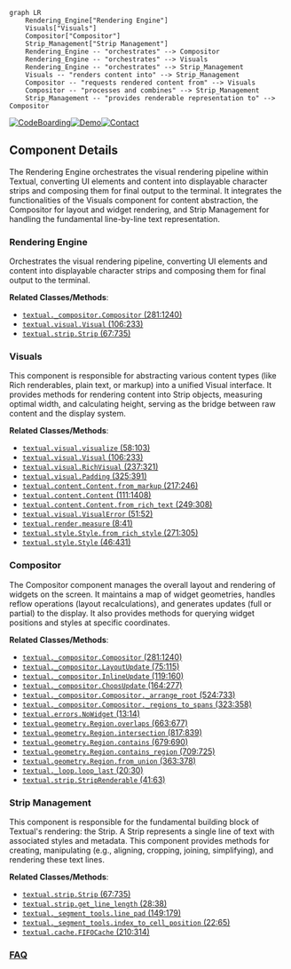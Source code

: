```mermaid
graph LR
    Rendering_Engine["Rendering Engine"]
    Visuals["Visuals"]
    Compositor["Compositor"]
    Strip_Management["Strip Management"]
    Rendering_Engine -- "orchestrates" --> Compositor
    Rendering_Engine -- "orchestrates" --> Visuals
    Rendering_Engine -- "orchestrates" --> Strip_Management
    Visuals -- "renders content into" --> Strip_Management
    Compositor -- "requests rendered content from" --> Visuals
    Compositor -- "processes and combines" --> Strip_Management
    Strip_Management -- "provides renderable representation to" --> Compositor
```
[![CodeBoarding](https://img.shields.io/badge/Generated%20by-CodeBoarding-9cf?style=flat-square)](https://github.com/CodeBoarding/GeneratedOnBoardings)[![Demo](https://img.shields.io/badge/Try%20our-Demo-blue?style=flat-square)](https://www.codeboarding.org/demo)[![Contact](https://img.shields.io/badge/Contact%20us%20-%20contact@codeboarding.org-lightgrey?style=flat-square)](mailto:contact@codeboarding.org)

## Component Details

The Rendering Engine orchestrates the visual rendering pipeline within Textual, converting UI elements and content into displayable character strips and composing them for final output to the terminal. It integrates the functionalities of the Visuals component for content abstraction, the Compositor for layout and widget rendering, and Strip Management for handling the fundamental line-by-line text representation.

### Rendering Engine
Orchestrates the visual rendering pipeline, converting UI elements and content into displayable character strips and composing them for final output to the terminal.


**Related Classes/Methods**:

- <a href="https://github.com/Textualize/textual/blob/master/src/textual/_compositor.py#L281-L1240" target="_blank" rel="noopener noreferrer">`textual._compositor.Compositor` (281:1240)</a>
- <a href="https://github.com/Textualize/textual/blob/master/src/textual/visual.py#L106-L233" target="_blank" rel="noopener noreferrer">`textual.visual.Visual` (106:233)</a>
- <a href="https://github.com/Textualize/textual/blob/master/src/textual/strip.py#L67-L735" target="_blank" rel="noopener noreferrer">`textual.strip.Strip` (67:735)</a>


### Visuals
This component is responsible for abstracting various content types (like Rich renderables, plain text, or markup) into a unified Visual interface. It provides methods for rendering content into Strip objects, measuring optimal width, and calculating height, serving as the bridge between raw content and the display system.


**Related Classes/Methods**:

- <a href="https://github.com/Textualize/textual/blob/master/src/textual/visual.py#L58-L103" target="_blank" rel="noopener noreferrer">`textual.visual.visualize` (58:103)</a>
- <a href="https://github.com/Textualize/textual/blob/master/src/textual/visual.py#L106-L233" target="_blank" rel="noopener noreferrer">`textual.visual.Visual` (106:233)</a>
- <a href="https://github.com/Textualize/textual/blob/master/src/textual/visual.py#L237-L321" target="_blank" rel="noopener noreferrer">`textual.visual.RichVisual` (237:321)</a>
- <a href="https://github.com/Textualize/textual/blob/master/src/textual/visual.py#L325-L391" target="_blank" rel="noopener noreferrer">`textual.visual.Padding` (325:391)</a>
- <a href="https://github.com/Textualize/textual/blob/master/src/textual/content.py#L217-L246" target="_blank" rel="noopener noreferrer">`textual.content.Content.from_markup` (217:246)</a>
- <a href="https://github.com/Textualize/textual/blob/master/src/textual/content.py#L111-L1408" target="_blank" rel="noopener noreferrer">`textual.content.Content` (111:1408)</a>
- <a href="https://github.com/Textualize/textual/blob/master/src/textual/content.py#L249-L308" target="_blank" rel="noopener noreferrer">`textual.content.Content.from_rich_text` (249:308)</a>
- <a href="https://github.com/Textualize/textual/blob/master/src/textual/visual.py#L51-L52" target="_blank" rel="noopener noreferrer">`textual.visual.VisualError` (51:52)</a>
- <a href="https://github.com/Textualize/textual/blob/master/src/textual/render.py#L8-L41" target="_blank" rel="noopener noreferrer">`textual.render.measure` (8:41)</a>
- <a href="https://github.com/Textualize/textual/blob/master/src/textual/style.py#L271-L305" target="_blank" rel="noopener noreferrer">`textual.style.Style.from_rich_style` (271:305)</a>
- <a href="https://github.com/Textualize/textual/blob/master/src/textual/style.py#L46-L431" target="_blank" rel="noopener noreferrer">`textual.style.Style` (46:431)</a>


### Compositor
The Compositor component manages the overall layout and rendering of widgets on the screen. It maintains a map of widget geometries, handles reflow operations (layout recalculations), and generates updates (full or partial) to the display. It also provides methods for querying widget positions and styles at specific coordinates.


**Related Classes/Methods**:

- <a href="https://github.com/Textualize/textual/blob/master/src/textual/_compositor.py#L281-L1240" target="_blank" rel="noopener noreferrer">`textual._compositor.Compositor` (281:1240)</a>
- <a href="https://github.com/Textualize/textual/blob/master/src/textual/_compositor.py#L75-L115" target="_blank" rel="noopener noreferrer">`textual._compositor.LayoutUpdate` (75:115)</a>
- <a href="https://github.com/Textualize/textual/blob/master/src/textual/_compositor.py#L119-L160" target="_blank" rel="noopener noreferrer">`textual._compositor.InlineUpdate` (119:160)</a>
- <a href="https://github.com/Textualize/textual/blob/master/src/textual/_compositor.py#L164-L277" target="_blank" rel="noopener noreferrer">`textual._compositor.ChopsUpdate` (164:277)</a>
- <a href="https://github.com/Textualize/textual/blob/master/src/textual/_compositor.py#L524-L733" target="_blank" rel="noopener noreferrer">`textual._compositor.Compositor._arrange_root` (524:733)</a>
- <a href="https://github.com/Textualize/textual/blob/master/src/textual/_compositor.py#L323-L358" target="_blank" rel="noopener noreferrer">`textual._compositor.Compositor._regions_to_spans` (323:358)</a>
- <a href="https://github.com/Textualize/textual/blob/master/src/textual/errors.py#L13-L14" target="_blank" rel="noopener noreferrer">`textual.errors.NoWidget` (13:14)</a>
- <a href="https://github.com/Textualize/textual/blob/master/src/textual/geometry.py#L663-L677" target="_blank" rel="noopener noreferrer">`textual.geometry.Region.overlaps` (663:677)</a>
- <a href="https://github.com/Textualize/textual/blob/master/src/textual/geometry.py#L817-L839" target="_blank" rel="noopener noreferrer">`textual.geometry.Region.intersection` (817:839)</a>
- <a href="https://github.com/Textualize/textual/blob/master/src/textual/geometry.py#L679-L690" target="_blank" rel="noopener noreferrer">`textual.geometry.Region.contains` (679:690)</a>
- <a href="https://github.com/Textualize/textual/blob/master/src/textual/geometry.py#L709-L725" target="_blank" rel="noopener noreferrer">`textual.geometry.Region.contains_region` (709:725)</a>
- <a href="https://github.com/Textualize/textual/blob/master/src/textual/geometry.py#L363-L378" target="_blank" rel="noopener noreferrer">`textual.geometry.Region.from_union` (363:378)</a>
- <a href="https://github.com/Textualize/textual/blob/master/src/textual/_loop.py#L20-L30" target="_blank" rel="noopener noreferrer">`textual._loop.loop_last` (20:30)</a>
- <a href="https://github.com/Textualize/textual/blob/master/src/textual/strip.py#L41-L63" target="_blank" rel="noopener noreferrer">`textual.strip.StripRenderable` (41:63)</a>


### Strip Management
This component is responsible for the fundamental building block of Textual's rendering: the Strip. A Strip represents a single line of text with associated styles and metadata. This component provides methods for creating, manipulating (e.g., aligning, cropping, joining, simplifying), and rendering these text lines.


**Related Classes/Methods**:

- <a href="https://github.com/Textualize/textual/blob/master/src/textual/strip.py#L67-L735" target="_blank" rel="noopener noreferrer">`textual.strip.Strip` (67:735)</a>
- <a href="https://github.com/Textualize/textual/blob/master/src/textual/strip.py#L28-L38" target="_blank" rel="noopener noreferrer">`textual.strip.get_line_length` (28:38)</a>
- <a href="https://github.com/Textualize/textual/blob/master/src/textual/_segment_tools.py#L149-L179" target="_blank" rel="noopener noreferrer">`textual._segment_tools.line_pad` (149:179)</a>
- <a href="https://github.com/Textualize/textual/blob/master/src/textual/_segment_tools.py#L22-L65" target="_blank" rel="noopener noreferrer">`textual._segment_tools.index_to_cell_position` (22:65)</a>
- <a href="https://github.com/Textualize/textual/blob/master/src/textual/cache.py#L210-L314" target="_blank" rel="noopener noreferrer">`textual.cache.FIFOCache` (210:314)</a>




### [FAQ](https://github.com/CodeBoarding/GeneratedOnBoardings/tree/main?tab=readme-ov-file#faq)